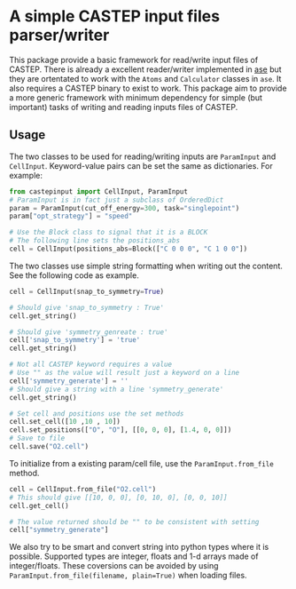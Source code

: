 A simple CASTEP input files parser/writer
==========================
This package provide a basic framework for read/write input files of CASTEP.
There is already a excellent reader/writer implemented in [ase](https://gitlab.com/ase/ase) 
but they are ortentated to work with the `Atoms` and `Calculator` classes in `ase`. 
It also requires a CASTEP binary to exist to work.
This package aim to provide a more generic framework with minimum dependency for 
simple (but important) tasks of writing and reading inputs files of CASTEP.  


Usage
------
The two classes to be used for reading/writing inputs are `ParamInput` and `CellInput`.
Keyword-value pairs can be set the same as dictionaries.
For example:

```python
from castepinput import CellInput, ParamInput
# ParamInput is in fact just a subclass of OrderedDict
param = ParamInput(cut_off_energy=300, task="singlepoint")
param["opt_strategy"] = "speed"

# Use the Block class to signal that it is a BLOCK
# The following line sets the positions_abs
cell = CellInput(positions_abs=Block(["C 0 0 0", "C 1 0 0"])
```

The two classes use simple string formatting when writing out the content.
See the following code as example.
```python
cell = CellInput(snap_to_symmetry=True)

# Should give 'snap_to_symmetry : True'
cell.get_string()

# Should give 'symmetry_genreate : true'
cell['snap_to_symmetry'] = 'true'
cell.get_string()

# Not all CASTEP keyword requires a value
# Use "" as the value will result just a keyword on a line
cell['symmetry_generate'] = ''
# Should give a string with a line 'symmetry_generate'
cell.get_string()

# Set cell and positions use the set methods
cell.set_cell([10 ,10 , 10])
cell.set_positions(["O", "O"], [[0, 0, 0], [1.4, 0, 0]])
# Save to file
cell.save("O2.cell")
```

To initialize from a existing param/cell file, use the `ParamInput.from_file` method.
```python
cell = CellInput.from_file("O2.cell")
# This should give [[10, 0, 0], [0, 10, 0], [0, 0, 10]]
cell.get_cell()

# The value returned should be "" to be consistent with setting
cell["symmetry_generate"]
```

We also try to be smart and convert string into python types where it is possible.
Supported types are integer, floats and 1-d arrays made of integer/floats.
These coversions can be avoided by using `ParamInput.from_file(filename, plain=True)` when loading files.
